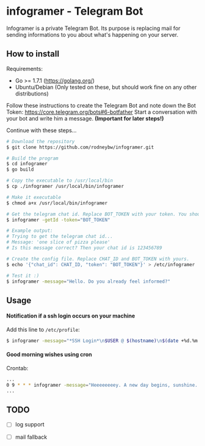 # infogramer - Telegram Bot
Infogramer is a private Telegram Bot. Its purpose is replacing mail for sending informations to you about what's happening on your server.

## How to install

Requirements:
* Go >= 1.7.1 (https://golang.org/)
* Ubuntu/Debian (Only tested on these, but should work fine on any other distributions)

Follow these instructions to create the Telegram Bot and note down the Bot Token: https://core.telegram.org/bots#6-botfather Start a conversation with your bot and write him a message. **(Important for later steps!)**

Continue with these steps...
```sh
# Download the repository
$ git clone https://github.com/rodneybw/infogramer.git

# Build the program
$ cd infogramer
$ go build

# Copy the executable to /usr/local/bin
$ cp ./infogramer /usr/local/bin/infogramer

# Make it executable
$ chmod a+x /usr/local/bin/infogramer

# Get the telegram chat id. Replace BOT_TOKEN with your token. You should see the message you sent earlier.
$ infogramer -getId -token="BOT_TOKEN"

# Example output: 
# Trying to get the telegram chat id...
# Message: 'one slice of pizza please'
# Is this message correct? Then your chat id is 123456789

# Create the config file. Replace CHAT_ID and BOT_TOKEN with yours.
$ echo '{"chat_id": CHAT_ID, "token": "BOT_TOKEN"}' > /etc/infogramer

# Test it :)
$ infogramer -message="Hello. Do you already feel informed?"
```

## Usage 
#### Notification if a ssh login occurs on your machine

Add this line to `/etc/profile`:
```sh
$ infogramer -message="*SSH Login*\n$USER @ $(hostname)\n$(date +%d.%m.%Y), $(date +%H:%M)" # note: german time format ;)
```

#### Good morning wishes using cron
Crontab:
```sh
...
0 9 * * * infogramer -message="Heeeeeeeey. A new day begins, sunshine. :)" >/dev/null 2>&1
...
```

## TODO
- [ ] log support
- [ ] mail fallback

